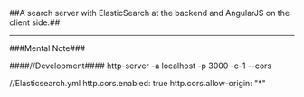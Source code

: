 ##A search server with ElasticSearch at the backend and AngularJS on the client side.##

- - - 

###Mental Note###

####//Development####
http-server -a localhost -p 3000 -c-1 --cors 

//Elasticsearch.yml
http.cors.enabled: true
http.cors.allow-origin: "*"
